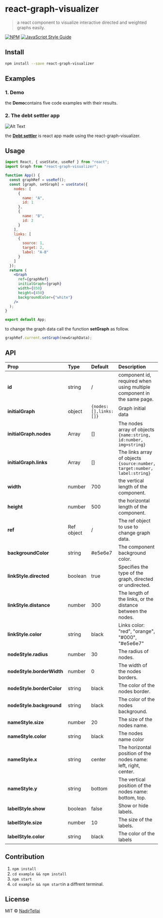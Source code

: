 # react-graph-visualizer

> a react component to visualize interactive directed and weighted graphs easily.

[![NPM](https://img.shields.io/npm/v/react-graph-visualizer.svg)](https://www.npmjs.com/package/react-graph-visualizer) [![JavaScript Style Guide](https://img.shields.io/badge/code_style-standard-brightgreen.svg)](https://standardjs.com)

## Install

```bash
npm install --save react-graph-visualizer
```

## Examples

### 1. Demo

the **Demo**contains five code examples with their results.

### 2. The debt settler app

![Alt Text](http://g.recordit.co/oYkr6UFdhR.gif)

the [**Debt settler**](https://debt-settler-app.herokuapp.com/) is react app made using the react-graph-visualizer.

## Usage

```jsx
import React, { useState, useRef } from "react";
import Graph from "react-graph-visualizer";

function App() {
  const graphRef = useRef();
  const [graph, setGraph] = useState({
    nodes: [
      {
        name: "A",
        id: 1
      },
      {
        name: "B",
        id: 2
      }
    ],
    links: [
      {
        source: 1,
        target: 2,
        label: "A-B"
      }
    ]
  });
  return (
    <Graph
      ref={graphRef}
      initialGraph={graph}
      width={850}
      height={450}
      backgroundColor={"white"}
    />
  );
}

export default App;
```

to change the graph data call the function **setGraph** as follow.

```jsx
graphRef.current.setGraph(newGraphData);
```

## API

| Prop                      | Type       | Default               | Description                                                               |
| :------------------------ | :--------- | :-------------------- | :------------------------------------------------------------------------ |
| **id**                    | string     | /                     | component id, required when using multiple component in the same page.    |
| **initialGraph**          | object     | `{nodes:[],links:[]}` | Graph initial data                                                        |
| **initialGraph.nodes**    | Array      | []                    | The nodes array of objects `{name:string, id:number, img=string}`         |
| **initialGraph.links**    | Array      | []                    | The links array of objects `{source:number, target:number, label:string}` |
| **width**                 | number     | 700                   | the vertical length of the component.                                     |
| **height**                | number     | 500                   | the horizontal length of the component.                                   |
| **ref**                   | Ref object | /                     | The ref object to use to change graph data.                               |
| **backgroundColor**       | string     | #e5e6e7               | The component background color.                                           |
| **linkStyle.directed**    | boolean    | true                  | Specifies the type of the graph, directed or undirected.                  |
| **linkStyle.distance**    | number     | 300                   | The length of the links, or the distance between the nodes.               |
| **linkStyle.color**       | string     | black                 | Links color: "red", "orange", "#000", "#e5e6e7"                           |
| **nodeStyle.radius**      | number     | 30                    | The radius of nodes.                                                      |
| **nodeStyle.borderWidth** | number     | 0                     | The width of the nodes borders.                                           |
| **nodeStyle.borderColor** | string     | black                 | The color of the nodes border.                                            |
| **nodeStyle.background**  | string     | black                 | The color of the nodes background.                                        |
| **nameStyle.size**        | number     | 20                    | The size of the nodes name.                                               |
| **nameStyle.color**       | string     | black                 | The nodes name color                                                      |
| **nameStyle.x**           | string     | center                | The horizontal position of the nodes name: left, right, center.           |
| **nameStyle.y**           | string     | bottom                | The vertical position of the nodes name: bottom, top.                     |
| **labelStyle.show**       | boolean    | false                 | Show or hide labels.                                                      |
| **labelStyle.size**       | number     | 10                    | The size of the labels.                                                   |
| **labelStyle.color**      | string     | black                 | The color of the labels                                                   |

## Contribution

1. `npm install`
2. `cd example && npm install`
3. `npm start`
4. `cd example && npm start`in a diffrent terminal.

## License

MIT © [NadirTellai](https://github.com/NadirTellai)
